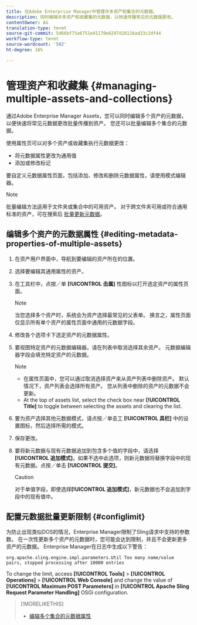 ```yaml
---
title: 在Adobe Enterprise Manager中管理许多资产和集合的元数据。
description: 同时编辑许多资产和收藏集的元数据，以快速传播常见的元数据更改。
contentOwner: AG
translation-type: tm+mt
source-git-commit: 5d66bf75a6751e41170e6297d26116ad33c2df44
workflow-type: tm+mt
source-wordcount: '502'
ht-degree: 16%

---
```



# 管理资产和收藏集 {#managing-multiple-assets-and-collections}

通过Adobe Enterprise Manager Assets，您可以同时编辑多个资产的元数据，以便快速将常见元数据更改批量传播到资产。 您还可以批量编辑多个集合的元数据。

使用属性页可以对多个资产或收藏集执行元数据更改：

* 将元数据属性更改为通用值
* 添加或修改标记

要自定义元数据属性页面，包括添加、修改和删除元数据属性，请使用模式编辑器。

>[!NOTE]
>
>批量编辑方法适用于文件夹或集合中的可用资产。 对于跨文件夹可用或符合通用标准的资产，可在搜索后 [批量更新元数据](search-assets.md#metadataupdates)。

## 编辑多个资产的元数据属性 {#editing-metadata-properties-of-multiple-assets}

1. 在资产用户界面中，导航到要编辑的资产所在的位置。
1. 选择要编辑其通用属性的资产。
1. 在工具栏中，点按／单 **[!UICONTROL 击属]** 性图标以打开选定资产的属性页面。

   >[!NOTE]
   >
   >当您选择多个资产时，系统会为资产选择最常见的父表单。 换言之，属性页面仅显示所有单个资产的属性页面中通用的元数据字段。

1. 修改各个选项卡下选定资产的元数据属性。
1. 要视图特定资产的元数据编辑器，请在列表中取消选择其余资产。 元数据编辑器字段会填充特定资产的元数据。

   >[!NOTE]
   >
   >* 在属性页面中，您可以通过取消选择资产来从资产列表中删除资产。 默认情况下，资产列表会选择所有资产。 您从列表中删除的资产的元数据不会更新。
   >* At the top of assets list, select the check box near **[!UICONTROL Title]** to toggle between selecting the assets and clearing the list.


1. 要为资产选择其他元数据模式，请点按／单击工 **[!UICONTROL 具栏]** 中的设置图标，然后选择所需的模式。
1. 保存更改。
1. 要将新元数据与现有元数据追加到包含多个值的字段中，请选择&#x200B;**[!UICONTROL 追加模式]**。如果不选中此选项，则新元数据将替换字段中的现有元数据。点按／单击 **[!UICONTROL 提交]**。

   >[!CAUTION]
   >
   >对于单值字段，即使选择&#x200B;**[!UICONTROL 追加模式]**，新元数据也不会追加到字段中的现有值中。

## 配置元数据批量更新限制 {#configlimit}

为防止出现类似DOS的情况，Enterprise Manager限制了Sling请求中支持的参数数。 在一次性更新多个资产的元数据时，您可能会达到限制，并且不会更新更多资产的元数据。 Enterprise Manager在日志中生成以下警告：

`org.apache.sling.engine.impl.parameters.Util Too many name/value pairs, stopped processing after 10000 entries`

To change the limit, access **[!UICONTROL Tools]** > **[!UICONTROL Operations]** > **[!UICONTROL Web Console]** and change the value of **[!UICONTROL Maximum POST Parameters]** in **[!UICONTROL Apache Sling Request Parameter Handling]** OSGi configuration.

>[!MORELIKETHIS]
>
>* [编辑多个集合的元数据属性](managing-collections-touch-ui.md#editing-collection-metadata-in-bulk)

